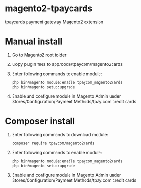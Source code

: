 magento2-tpaycards
======================

tpaycards payment gateway Magento2 extension

Manual install
=======

1. Go to Magento2 root folder

2. Copy plugin files to app/code/tpaycom/magento2cards

3. Enter following commands to enable module:

    ```bash
    php bin/magento module:enable tpaycom_magento2cards  
    php bin/magento setup:upgrade
    ```
4. Enable and configure module in Magento Admin under Stores/Configuration/Payment Methods/tpay.com credit cards

Composer install
=======

1. Enter following commands to download module:
    ```bash
    composer require tpaycom/magento2cards  
    ```
2. Enter following commands to enable module:

    ```bash
    php bin/magento module:enable tpaycom_magento2cards  
    php bin/magento setup:upgrade
    ```
3. Enable and configure module in Magento Admin under Stores/Configuration/Payment Methods/tpay.com credit cards
